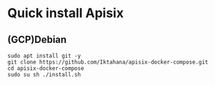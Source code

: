 # Quick install Apisix

## (GCP)Debian

```shell
sudo apt install git -y
git clone https://github.com/Iktahana/apisix-docker-compose.git
cd apisix-docker-compose
sudo su sh ./install.sh
```

